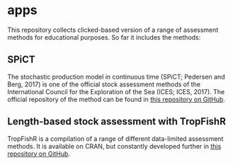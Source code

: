 # apps
This repository collects clicked-based version of a range of assessment methods
for educational purposes. So far it includes the methods:

## SPiCT
The stochastic production model in continuous time (SPiCT; Pedersen and Berg,
2017) is one of the official stock assessment methods of the International
Council for the Exploration of the Sea (ICES; ICES, 2017). The official
repository of the method can be found in [this repository on
GitHub](https://github.com/DTUAqua/spict).

## Length-based stock assessment with TropFishR
TropFishR is a compilation of a range of different data-limited assessment
methods. It is available on CRAN, but constantly developed further in [this
repository on GitHub](https://github.com/tokami/TropFishR).
